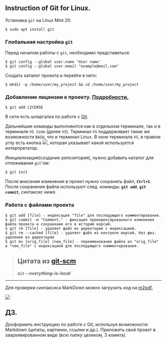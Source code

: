 ## Instruction of Git for Linux.

Установка `git` на Linux Mint 20.

    $ sudo apt install git

### Глобальная настройка `git`
Перед началом работы с `git`, необходимо представиться:

    $ git config --global user.name 'User name'
    $ git config --global user.email "example@mail.com"

Создать каталог проекта и перейти в него:

    $ mkdir -p /home/user/my_project && cd /home/user/my_project

### Добавление лицензии к проекту. [Подробности.](https://docs.github.com/en/communities/setting-up-your-project-for-healthy-contributions/adding-a-license-to-a-repository)

    $ git add LICENSE
В сети есть шпаргалка по работе с [Git](https://training.github.com/downloads/ru/github-git-cheat-sheet/).

Дальнейшие команды выполняются как в отдельном терминале, так и в терминале `VS Code` (далее `VS`). Терминал `VS` поддерживает такие же возможности `BASH`, что и терминал Linux. В окне терминала `VS`, в правом углу  есть кнопка ![](submit_bash.png), которая указывает какой используется интерпретатор.

Инициализация(создание репозитория), нужно добавить каталог для отлеживания `git`'ом:

    $ git init

После внесения изменения в проект нужно сохранить файл, **`Ctrl+S`**. 
После сохранения файла используют след. команды: **`git add`**, **`git commit`**, синтаксис ниже.

### Работа с файлами проекта

    $ git add [file] - индексация "file" для последующего комментирования. 
    $ git commit -m "Comment." - фиксация проиндексированного изменения файла проекта и сохранение его в историю версий.
    $ git rm [file] - удаляет файл из директории с индексацией.
    $ git rm --cached [file] - удаляет файл из контроля версий, без физ. удаления из директории
    $ git mv [orig_file] [new_file] - переименование файла из "orig_file" в "new_file" c индексацией для последующего комментирования.

> ## Цитата из [git-scm](https://git-scm.com/ "Всё рядом")
>**_`Git` --everything-is-local_**
---
Для проверки синтаксиса MarkDown можно загрузить код на [m2pdf.](https://md2pdf.netlify.app/#links)

![](to-bee-continued_250px.jpg)

## ДЗ.
Дооформить инструкцию по работе с Git, используя возможности Markdown (цитаты, картинки, ссылки и др.). Приложить свой проект в заархивированном виде (всю папку целиком, 3 комита).
